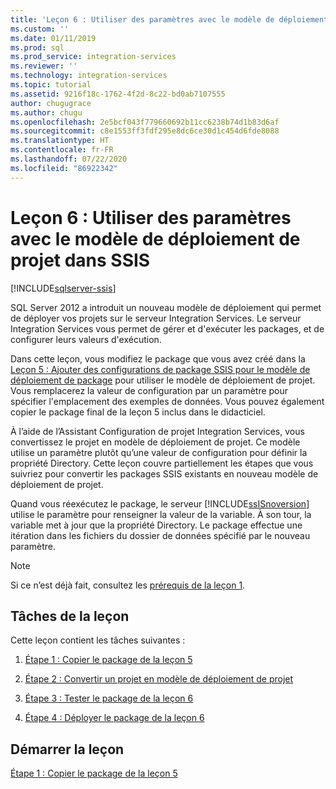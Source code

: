 ```yaml
---
title: 'Leçon 6 : Utiliser des paramètres avec le modèle de déploiement de projet | Microsoft Docs'
ms.custom: ''
ms.date: 01/11/2019
ms.prod: sql
ms.prod_service: integration-services
ms.reviewer: ''
ms.technology: integration-services
ms.topic: tutorial
ms.assetid: 9216f18c-1762-4f2d-8c22-bd0ab7107555
author: chugugrace
ms.author: chugu
ms.openlocfilehash: 2e5bcf043f779660692b11cc6238b74d1b83d6af
ms.sourcegitcommit: c8e1553ff3fdf295e8dc6ce30d1c454d6fde8088
ms.translationtype: HT
ms.contentlocale: fr-FR
ms.lasthandoff: 07/22/2020
ms.locfileid: "86922342"
---
```

# <a name="lesson-6-use-parameters-with-the-project-deployment-model-in-ssis"></a>Leçon 6 : Utiliser des paramètres avec le modèle de déploiement de projet dans SSIS

[!INCLUDE[sqlserver-ssis](../includes/applies-to-version/sqlserver-ssis.md)]



SQL Server 2012 a introduit un nouveau modèle de déploiement qui permet de déployer vos projets sur le serveur Integration Services. Le serveur Integration Services vous permet de gérer et d'exécuter les packages, et de configurer leurs valeurs d'exécution.  
  
Dans cette leçon, vous modifiez le package que vous avez créé dans la [Leçon 5 : Ajouter des configurations de package SSIS pour le modèle de déploiement de package](../integration-services/lesson-5-add-ssis-package-configurations-for-the-package-deployment-model.md) pour utiliser le modèle de déploiement de projet. Vous remplacerez la valeur de configuration par un paramètre pour spécifier l'emplacement des exemples de données. Vous pouvez également copier le package final de la leçon 5 inclus dans le didacticiel.  
  
À l’aide de l’Assistant Configuration de projet Integration Services, vous convertissez le projet en modèle de déploiement de projet. Ce modèle utilise un paramètre plutôt qu’une valeur de configuration pour définir la propriété Directory. Cette leçon couvre partiellement les étapes que vous suivriez pour convertir les packages SSIS existants en nouveau modèle de déploiement de projet.  
  
Quand vous réexécutez le package, le serveur [!INCLUDE[ssISnoversion](../includes/ssisnoversion-md.md)] utilise le paramètre pour renseigner la valeur de la variable. À son tour, la variable met à jour que la propriété Directory. Le package effectue une itération dans les fichiers du dossier de données spécifié par le nouveau paramètre.  
  
> [!NOTE]
> Si ce n’est déjà fait, consultez les [prérequis de la leçon 1](../integration-services/lesson-1-create-a-project-and-basic-package-with-ssis.md#prerequisites).
    
## <a name="lesson-tasks"></a>Tâches de la leçon  
Cette leçon contient les tâches suivantes :  
  
1.  [Étape 1 : Copier le package de la leçon 5](../integration-services/lesson-6-1-copying-the-lesson-5-package.md)  
  
2.  [Étape 2 : Convertir un projet en modèle de déploiement de projet](../integration-services/lesson-6-2-converting-the-project-to-the-project-deployment-model.md)  
  
3.  [Étape 3 : Tester le package de la leçon 6](../integration-services/lesson-6-3-testing-the-lesson-6-package.md)  
  
4.  [Étape 4 : Déployer le package de la leçon 6](../integration-services/lesson-6-4-deploying-the-lesson-6-package.md)  
  
## <a name="start-the-lesson"></a>Démarrer la leçon  
[Étape 1 : Copier le package de la leçon 5](../integration-services/lesson-6-1-copying-the-lesson-5-package.md)  
  

